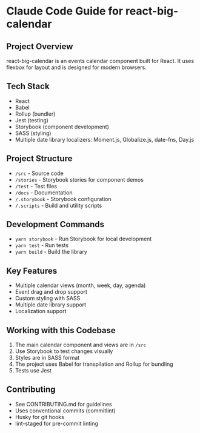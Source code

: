 # Claude Code Guide for react-big-calendar

## Project Overview
react-big-calendar is an events calendar component built for React. It uses flexbox for layout and is designed for modern browsers.

## Tech Stack
- React
- Babel
- Rollup (bundler)
- Jest (testing)
- Storybook (component development)
- SASS (styling)
- Multiple date library localizers: Moment.js, Globalize.js, date-fns, Day.js

## Project Structure
- `/src` - Source code
- `/stories` - Storybook stories for component demos
- `/test` - Test files
- `/docs` - Documentation
- `/.storybook` - Storybook configuration
- `/.scripts` - Build and utility scripts

## Development Commands
- `yarn storybook` - Run Storybook for local development
- `yarn test` - Run tests
- `yarn build` - Build the library

## Key Features
- Multiple calendar views (month, week, day, agenda)
- Event drag and drop support
- Custom styling with SASS
- Multiple date library support
- Localization support

## Working with this Codebase
1. The main calendar component and views are in `/src`
2. Use Storybook to test changes visually
3. Styles are in SASS format
4. The project uses Babel for transpilation and Rollup for bundling
5. Tests use Jest

## Contributing
- See CONTRIBUTING.md for guidelines
- Uses conventional commits (commitlint)
- Husky for git hooks
- lint-staged for pre-commit linting
